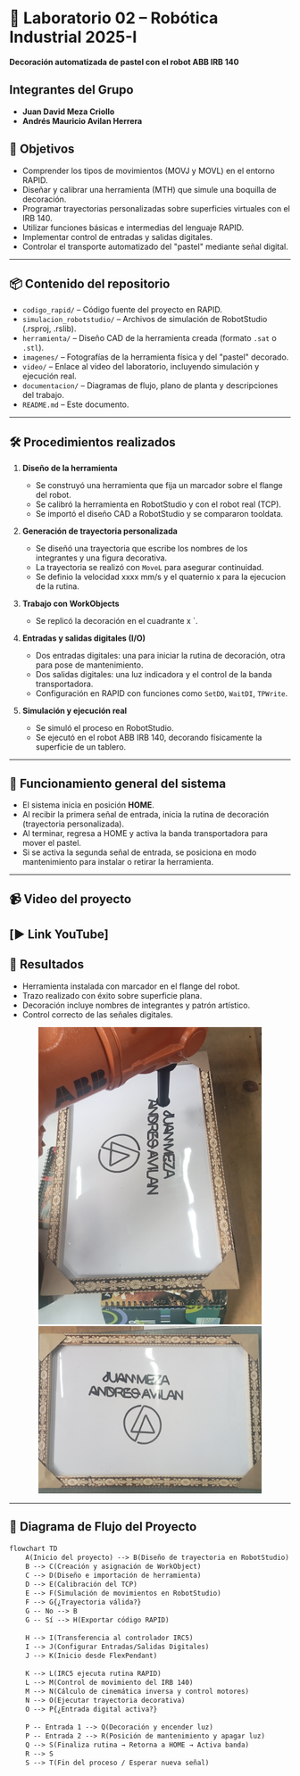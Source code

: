 # 🦾 Laboratorio 02 – Robótica Industrial 2025-I

**Decoración automatizada de pastel con el robot ABB IRB 140**

## Integrantes del Grupo

- **Juan David Meza Criollo**
- **Andrés Mauricio Avilan Herrera**

## 🎯 Objetivos

- Comprender los tipos de movimientos (MOVJ y MOVL) en el entorno RAPID.
- Diseñar y calibrar una herramienta (MTH) que simule una boquilla de decoración.
- Programar trayectorias personalizadas sobre superficies virtuales con el IRB 140.
- Utilizar funciones básicas e intermedias del lenguaje RAPID.
- Implementar control de entradas y salidas digitales.
- Controlar el transporte automatizado del "pastel" mediante señal digital.

---

## 📦 Contenido del repositorio

- `codigo_rapid/` – Código fuente del proyecto en RAPID.
- `simulacion_robotstudio/` – Archivos de simulación de RobotStudio (.rsproj, .rslib).
- `herramienta/` – Diseño CAD de la herramienta creada (formato `.sat` o `.stl`).
- `imagenes/` – Fotografías de la herramienta física y del "pastel" decorado.
- `video/` – Enlace al video del laboratorio, incluyendo simulación y ejecución real.
- `documentacion/` – Diagramas de flujo, plano de planta y descripciones del trabajo.
- `README.md` – Este documento.

---

## 🛠️ Procedimientos realizados

1. **Diseño de la herramienta**  
   - Se construyó una herramienta que fija un marcador sobre el flange del robot.
   - Se calibró la herramienta en RobotStudio y con el robot real (TCP).
   - Se importó el diseño CAD a RobotStudio y se compararon tooldata.

2. **Generación de trayectoria personalizada**  
   - Se diseñó una trayectoria que escribe los nombres de los integrantes y una figura decorativa.
   - La trayectoria se realizó con `MoveL` para asegurar continuidad.
   - Se definio la velocidad xxxx mm/s y el quaternio x para la ejecucion de la rutina.

3. **Trabajo con WorkObjects**  
   - Se replicó la decoración en el cuadrante x `.

4. **Entradas y salidas digitales (I/O)**  
   - Dos entradas digitales: una para iniciar la rutina de decoración, otra para pose de mantenimiento.
   - Dos salidas digitales: una luz indicadora y el control de la banda transportadora.
   - Configuración en RAPID con funciones como `SetDO`, `WaitDI`, `TPWrite`.

5. **Simulación y ejecución real**  
   - Se simuló el proceso en RobotStudio.
   - Se ejecutó en el robot ABB IRB 140, decorando físicamente la superficie de un tablero.

---

## 🤖 Funcionamiento general del sistema

- El sistema inicia en posición **HOME**.
- Al recibir la primera señal de entrada, inicia la rutina de decoración (trayectoria personalizada).
- Al terminar, regresa a HOME y activa la banda transportadora para mover el pastel.
- Si se activa la segunda señal de entrada, se posiciona en modo mantenimiento para instalar o retirar la herramienta.

---

## 📹 Video del proyecto

[▶️ Link YouTube]
---

## 📸 Resultados

- Herramienta instalada con marcador en el flange del robot.
- Trazo realizado con éxito sobre superficie plana.
- Decoración incluye nombres de integrantes y patrón artístico.
- Control correcto de las señales digitales.

<p align="center">
  <img src="./Imagenes/pastel1.jpg" width="400"/>
  <img src="./Imagenes/pastel2.jpg" width="400"/>
</p>

---

## 🤖 Diagrama de Flujo del Proyecto

```mermaid
flowchart TD
    A(Inicio del proyecto) --> B(Diseño de trayectoria en RobotStudio)
    B --> C(Creación y asignación de WorkObject)
    C --> D(Diseño e importación de herramienta)
    D --> E(Calibración del TCP)
    E --> F(Simulación de movimientos en RobotStudio)
    F --> G{¿Trayectoria válida?}
    G -- No --> B
    G -- Sí --> H(Exportar código RAPID)

    H --> I(Transferencia al controlador IRC5)
    I --> J(Configurar Entradas/Salidas Digitales)
    J --> K(Inicio desde FlexPendant)

    K --> L(IRC5 ejecuta rutina RAPID)
    L --> M(Control de movimiento del IRB 140)
    M --> N(Cálculo de cinemática inversa y control motores)
    N --> O(Ejecutar trayectoria decorativa)
    O --> P{¿Entrada digital activa?}

    P -- Entrada 1 --> Q(Decoración y encender luz)
    P -- Entrada 2 --> R(Posición de mantenimiento y apagar luz)
    Q --> S(Finaliza rutina → Retorna a HOME → Activa banda)
    R --> S
    S --> T(Fin del proceso / Esperar nueva señal)
